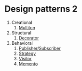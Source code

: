 # Design patterns 2

1. Creational
     1. [Multiton](https://en.wikipedia.org/wiki/Multiton_pattern)
1. Structural
     1. [Decorator](https://en.wikipedia.org/wiki/Decorator_pattern)
1. Behavioral
     1. [Publisher/Subscriber](https://en.wikipedia.org/wiki/Publish/subscribe)
     1. [Strategy](https://en.wikipedia.org/wiki/Strategy_pattern)
     1. [Visitor](https://en.wikipedia.org/wiki/Visitor_pattern)
     1. [Memento](https://en.wikipedia.org/wiki/Memento_pattern)
